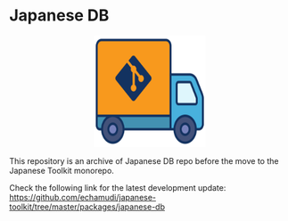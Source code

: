 # Japanese DB

<p align="center">
  <a href="https://github.com/echamudi/japanese-toolkit/tree/master/packages/japanese-db">
    <img src="https://raw.githubusercontent.com/echamudi/echamudi-docs/master/images/truck-git.svg" width="200" height="200">
  </a>
</p>

This repository is an archive of Japanese DB repo before the move to the Japanese Toolkit monorepo. 

Check the following link for the latest development update: https://github.com/echamudi/japanese-toolkit/tree/master/packages/japanese-db
